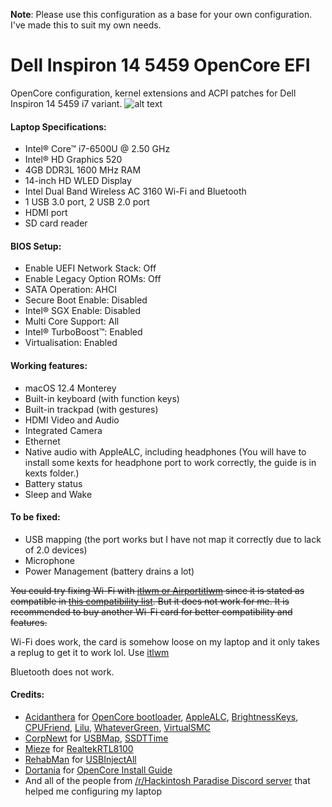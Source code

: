 **Note**: Please use this configuration as a base for your own configuration. I've made this to suit my own needs.

# Dell Inspiron 14 5459 OpenCore EFI 
OpenCore configuration, kernel extensions and ACPI patches for Dell Inspiron 14 5459 i7 variant.
![alt text](https://i.ibb.co/2gQ8kQc/A-nh-chu-p-Ma-n-hi-nh-2022-04-02-lu-c-14-55-49.png "macOS 12.2.1 Monterey on Dell Inspiron 14 5459")
#### Laptop Specifications:
* Intel® Core™ i7-6500U @ 2.50 GHz
* Intel® HD Graphics 520
* 4GB DDR3L 1600 MHz RAM
* 14-inch HD WLED Display
* Intel Dual Band Wireless AC 3160 Wi-Fi and Bluetooth
* 1 USB 3.0 port, 2 USB 2.0 port
* HDMI port
* SD card reader
#### BIOS Setup:
* Enable UEFI Network Stack: Off
* Enable Legacy Option ROMs: Off
* SATA Operation: AHCI
* Secure Boot Enable: Disabled
* Intel® SGX Enable: Disabled
* Multi Core Support: All
* Intel® TurboBoost™: Enabled
* Virtualisation: Enabled
#### Working features:
* macOS 12.4 Monterey
* Built-in keyboard (with function keys)
* Built-in trackpad (with gestures)
* HDMI Video and Audio
* Integrated Camera
* Ethernet
* Native audio with AppleALC, including headphones (You will have to install some kexts for headphone port to work correctly, the guide is in kexts folder.)
* Battery status
* Sleep and Wake
#### To be fixed:
* USB mapping (the port works but I have not map it correctly due to lack of 2.0 devices)
* Microphone
* Power Management (battery drains a lot)

~~You could try fixing Wi-Fi with [itlwm or Airportitlwm](https://github.com/OpenIntelWireless/itlwm/releases) since it is stated as compatible in [this compatibility list](https://openintelwireless.github.io/itlwm/Compat.html). But it does not work for me. It is recommended to buy another Wi-Fi card for better compatibility and features.~~

Wi-Fi does work, the card is somehow loose on my laptop and it only takes a replug to get it to work lol. Use [itlwm](https://github.com/OpenIntelWireless/itlwm/releases)

Bluetooth does not work.

#### Credits:
* [Acidanthera](https://github.com/acidanthera) for [OpenCore bootloader](https://github.com/acidanthera/OpenCorePkg), [AppleALC](https://github.com/acidanthera/AppleALC), [BrightnessKeys](https://github.com/acidanthera/BrightnessKeys), [CPUFriend](https://github.com/acidanthera/CPUFriend), [Lilu](https://github.com/acidanthera/Lilu), [WhateverGreen](https://github.com/acidanthera/WhateverGreen), [VirtualSMC](https://github.com/acidanthera/VirtualSMC) 
* [CorpNewt](https://github.com/corpnewt) for [USBMap](https://github.com/corpnewt/USBMap), [SSDTTime](https://github.com/corpnewt/SSDTTime)
* [Mieze](https://github.com/Mieze) for [RealtekRTL8100](https://www.insanelymac.com/forum/files/file/259-realtekrtl8100-binary/)
* [RehabMan](https://github.com/RehabMan) for [USBInjectAll](https://bitbucket.org/RehabMan/os-x-usb-inject-all/downloads/)
* [Dortania](https://github.com/dortania) for [OpenCore Install Guide](https://dortania.github.io/OpenCore-Install-Guide/)
* And all of the people from [/r/Hackintosh Paradise Discord server](https://discord.gg/u8V7N5C) that helped me configuring my laptop
